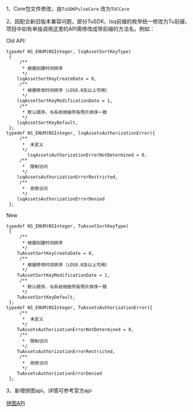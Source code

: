 1、Core包文件修改，由``TuSDKPulseCore``  改为``TUCCore``

2、因配合新旧版本兼容问题，部分TuSDK、lsq前缀的枚举统一修改为Tu前缀，项目中如有单独调用这里的API需修改成带前缀的方法名。例如：

Old API:

```
typedef NS_ENUM(NSInteger, lsqAssetSortKeyType)
 {
     /**
      * 根据创建时间排序
      */
    lsqAssetSortKeyCreateDate = 0,
     /**
      * 根据修改时间排序（iOS8.0及以上可用）
      */
    lsqAssetSortKeyModificationDate = 1,
     /**
      * 默认顺序，与系统相册所有照片排序一致
      */
    lsqAssetSortKeyDefault,
 };
typedef NS_ENUM(NSInteger, lsqAssetsAuthorizationError){
     /**
      *  未定义
      */
		lsqAssetsAuthorizationErrorNotDetermined = 0,
     /**
      *  限制访问
      */
    lsqAssetsAuthorizationErrorRestricted,
     /**
      *  拒绝访问
      */
    lsqAssetsAuthorizationErrorDenied
 };

```

New

```
typedef NS_ENUM(NSInteger, TuAssetSortKeyType)
 {
     /**
      * 根据创建时间排序
      */
    TuAssetSortKeyCreateDate = 0,
     /**
      * 根据修改时间排序（iOS8.0及以上可用）
      */
    TuAssetSortKeyModificationDate = 1,
     /**
      * 默认顺序，与系统相册所有照片排序一致
      */
    TuAssetSortKeyDefault,
 };
typedef NS_ENUM(NSInteger, TuAssetsAuthorizationError){
     /**
      *  未定义
      */
    TuAssetsAuthorizationErrorNotDetermined = 0,
     /**
      *  限制访问
      */
    TuAssetsAuthorizationErrorRestricted,
     /**
      *  拒绝访问
      */
    TuAssetsAuthorizationErrorDenied
 };

```

3、新增拼图api，详情可参考官方api

[拼图API](https://tutucloud.com/docs/live-ios/tusdk-filter-pipe-ios#_%E6%8B%BC%E5%9B%BE_15)
